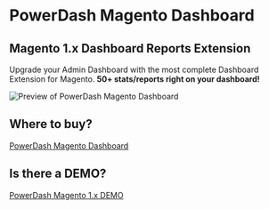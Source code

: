 # PowerDash Magento Dashboard

## Magento 1.x Dashboard Reports Extension

Upgrade your Admin Dashboard with the most complete Dashboard Extension for Magento.
**50+ stats/reports right on your dashboard!**

![Preview of PowerDash Magento Dashboard](https://softag.store/media/m1connect-feat.jpg)


## Where to buy?
[PowerDash Magento Dashboard](https://softag.store/powerdash-magento-dashboard/)

## Is there a DEMO?
[PowerDash Magento 1.x DEMO](https://powerdash-demo-magento1.softag.store/)

## 